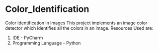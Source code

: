 # Color_Identification
Color Identification in Images
This project implements an image color detector which identifies all the colors in an image.
Resources Used are:
1. IDE - PyCharm 
2. Programming Language - Python 
